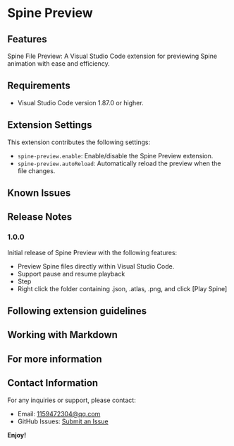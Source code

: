 <!--
 * @Author: haobin.wang
 * @Date: 2024-12-17 11:43:12
 * @LastEditors: haobin.wang
 * @LastEditTime: 2025-03-28 18:22:58
 * @Description: Do not edit
-->
# Spine Preview


## Features

Spine File Preview: A Visual Studio Code extension for previewing Spine animation with ease and efficiency.

## Requirements
- Visual Studio Code version 1.87.0 or higher.

## Extension Settings

This extension contributes the following settings:

- `spine-preview.enable`: Enable/disable the Spine Preview extension.
- `spine-preview.autoReload`: Automatically reload the preview when the file changes.

## Known Issues


## Release Notes


### 1.0.0

Initial release of Spine Preview with the following features:

- Preview Spine files directly within Visual Studio Code.
- Support pause and resume playback
- Step
- Right click the folder containing .json, .atlas, .png, and click [Play Spine]

## Following extension guidelines


## Working with Markdown

## For more information

## Contact Information

For any inquiries or support, please contact:

- Email: 1159472304@qq.com
- GitHub Issues: [Submit an Issue](https://github.com/lantianhaijiao)

**Enjoy!**
